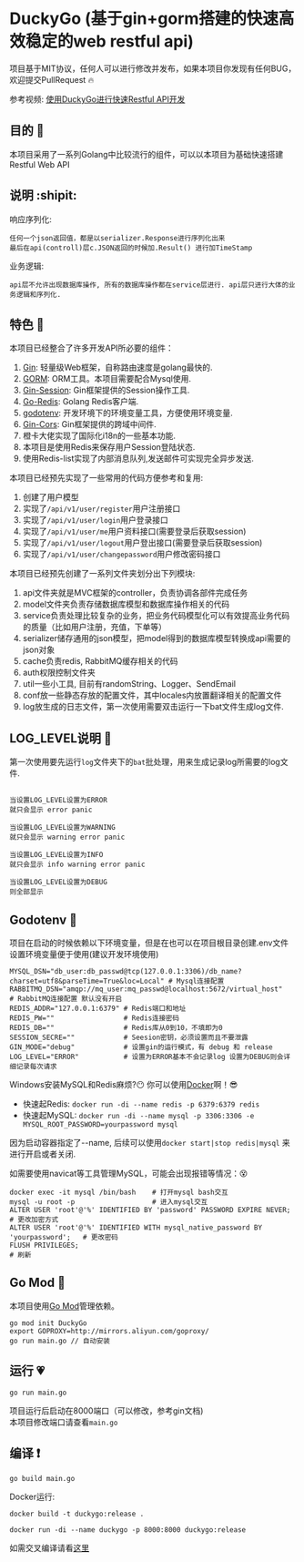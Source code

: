 # DuckyGo (基于gin+gorm搭建的快速高效稳定的web restful api)

<div align=center src=https://github.com/L-HeliantHuS/DuckyGo/raw/master/static/DuckyGo.png></div>

项目基于MIT协议，任何人可以进行修改并发布，如果本项目你发现有任何BUG，欢迎提交PullRequest :fire:

参考视频: [使用DuckyGo进行快速Restful API开发](https://www.bilibili.com/video/av66388356)

## 目的 :star2:

本项目采用了一系列Golang中比较流行的组件，可以以本项目为基础快速搭建Restful Web API

## 说明  :shipit:
响应序列化:
```text
任何一个json返回值，都是以serializer.Response进行序列化出来
最后在api(controll)层c.JSON返回的时候加.Result() 进行加TimeStamp
```

业务逻辑:
```text
api层不允许出现数据库操作, 所有的数据库操作都在service层进行. api层只进行大体的业务逻辑和序列化.
```

## 特色 :blue_heart:

本项目已经整合了许多开发API所必要的组件：

1. [Gin](https://github.com/gin-gonic/gin): 轻量级Web框架，自称路由速度是golang最快的.
2. [GORM](http://gorm.io/docs/index.html): ORM工具。本项目需要配合Mysql使用.
3. [Gin-Session](https://github.com/gin-contrib/sessions): Gin框架提供的Session操作工具.
4. [Go-Redis](https://github.com/go-redis/redis): Golang Redis客户端.
5. [godotenv](https://github.com/joho/godotenv): 开发环境下的环境变量工具，方便使用环境变量.
6. [Gin-Cors](https://github.com/gin-contrib/cors): Gin框架提供的跨域中间件.
7. 橙卡大佬实现了国际化i18n的一些基本功能.
8. 本项目是使用Redis来保存用户Session登陆状态.
9. 使用Redis-list实现了内部消息队列,发送邮件可实现完全异步发送.

本项目已经预先实现了一些常用的代码方便参考和复用:

1. 创建了用户模型
2. 实现了```/api/v1/user/register```用户注册接口
3. 实现了```/api/v1/user/login```用户登录接口
4. 实现了```/api/v1/user/me```用户资料接口(需要登录后获取session)
5. 实现了```/api/v1/user/logout```用户登出接口(需要登录后获取session)
6. 实现了```/api/v1/user/changepassword```用户修改密码接口

本项目已经预先创建了一系列文件夹划分出下列模块:

1. api文件夹就是MVC框架的controller，负责协调各部件完成任务
2. model文件夹负责存储数据库模型和数据库操作相关的代码
3. service负责处理比较复杂的业务，把业务代码模型化可以有效提高业务代码的质量（比如用户注册，充值，下单等）
4. serializer储存通用的json模型，把model得到的数据库模型转换成api需要的json对象
5. cache负责redis, RabbitMQ缓存相关的代码
6. auth权限控制文件夹
7. util一些小工具, 目前有randomString、Logger、SendEmail
8. conf放一些静态存放的配置文件，其中locales内放置翻译相关的配置文件
9. log放生成的日志文件，第一次使用需要双击运行一下bat文件生成log文件.

## LOG_LEVEL说明 :purple_heart:

第一次使用要先运行`log`文件夹下的`bat`批处理，用来生成记录log所需要的log文件.

```text

当设置LOG_LEVEL设置为ERROR
就只会显示 error panic

当设置LOG_LEVEL设置为WARNING
就只会显示 warning error panic

当设置LOG_LEVEL设置为INFO
就只会显示 info warning error panic

当设置LOG_LEVEL设置为DEBUG
则全部显示

```

## Godotenv :yellow_heart:

项目在启动的时候依赖以下环境变量，但是在也可以在项目根目录创建.env文件设置环境变量便于使用(建议开发环境使用)

```shell
MYSQL_DSN="db_user:db_passwd@tcp(127.0.0.1:3306)/db_name?charset=utf8&parseTime=True&loc=Local" # Mysql连接配置
RABBITMQ_DSN="amqp://mq_user:mq_passwd@localhost:5672/virtual_host"                             # RabbitMQ连接配置 默认没有开启
REDIS_ADDR="127.0.0.1:6379" # Redis端口和地址
REDIS_PW=""                 # Redis连接密码
REDIS_DB=""                 # Redis库从0到10，不填即为0
SESSION_SECRE=""            # Seesion密钥，必须设置而且不要泄露
GIN_MODE="debug"            # 设置gin的运行模式，有 debug 和 release
LOG_LEVEL="ERROR"           # 设置为ERROR基本不会记录log 设置为DEBUG则会详细记录每次请求
```

Windows安装MySQL和Redis麻烦?:no_mouth: 你可以使用[Docker](https://hub.docker.com/)啊！:sunglasses:

- 快速起Redis: `docker run -di --name redis -p 6379:6379 redis` 
- 快速起MySQL: `docker run -di --name mysql -p 3306:3306 -e MYSQL_ROOT_PASSWORD=yourpassword mysql` 

因为启动容器指定了--name, 后续可以使用`docker start|stop redis|mysql` 来进行开启或者关闭.

如需要使用navicat等工具管理MySQL，可能会出现报错等情况：:dizzy_face:
```shell
docker exec -it mysql /bin/bash    # 打开mysql bash交互
mysql -u root -p                   # 进入mysql交互
ALTER USER 'root'@'%' IDENTIFIED BY 'password' PASSWORD EXPIRE NEVER;            # 更改加密方式
ALTER USER 'root'@'%' IDENTIFIED WITH mysql_native_password BY 'yourpassword';   # 更改密码
FLUSH PRIVILEGES;                                                                # 刷新
```
    
## Go Mod :green_heart:

本项目使用[Go Mod](https://github.com/golang/go/wiki/Modules)管理依赖。

```shell
go mod init DuckyGo
export GOPROXY=http://mirrors.aliyun.com/goproxy/
go run main.go // 自动安装
```

## 运行 :heartpulse:

```shell
go run main.go
```

项目运行后启动在8000端口（可以修改，参考gin文档)   
本项目修改端口请查看`main.go`


## 编译 :exclamation:
```shell
go build main.go
```

Docker运行:
```shell
docker build -t duckygo:release .

docker run -di --name duckygo -p 8000:8000 duckygo:release

```
如需交叉编译请看[这里](https://studygolang.com/articles/13760)
